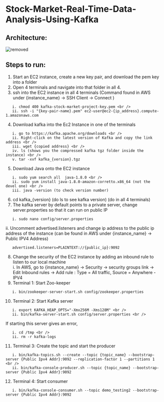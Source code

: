 # Stock-Market-Real-Time-Data-Analysis-Using-Kafka

## Architecture: <br />
![removed](https://github.com/punarva10/Stock-Market-Real-Time-Data-Analysis-Using-Kafka/assets/80712306/154d2ab1-fe3f-4d1e-b792-ab76081dbc05)


## Steps to run:
1. Start an EC2 instance, create a new key pair, and download the pem key into a folder
2. Open 4 terminals and navigate into that folder in all 4.
3. ssh into the EC2 instance in all 4 terminals (Command found in AWS under {instance_name} -> SSH Client -> Connect ) <br />
```
   i. chmod 400 kafka-stock-market-project-key.pem <br />
   ii. ssh -i "{key-pair-name}.pem" ec2-user@ec2-{ip_address}.compute-1.amazonaws.com
```
4. Download kafka into the Ec2 Instance in one of the terminals <br />
```
   i. go to https://kafka.apache.org/downloads <br />
   ii. Right-click on the latest version of Kafka and copy the link address <br />
   iii. wget {copied address} <br />
   iv. ls (shows you the compressed kafka tgz folder inside the instance) <br />
   v. tar -xvf kafka_{version}.tgz
```
5. Download Java onto the EC2 instance <br />
```
   i. sudo yum search all  java-1.8.0 <br />
   ii. sudo yum install java-1.8.0-amazon-corretto.x86_64 (not the devel one) <br />
   iii. java -version (to check version number)
```
6. cd kafka_{version} (do ls to see kafka version) (do in all 4 terminals)
7. The kafka server by default points to a private server, change server.properties so that it can run on public IP <br />
```
   i. sudo nano config/server.properties
```
   ii. Uncomment advertised.listeners and change ip address to the public ip address of the instance (can be found in AWS under {instance_name} -> Public IPV4 Address) 
```
   advertised.listeners=PLAINTEXT://{public_ip}:9092
```
8. Change the security of the EC2 instance by adding an inbound rule to listen to our local machine <br />
    i. In AWS, go to {instance_name} -> Security -> security groups link -> Edit Inbound rules -> Add rule : Type = All traffic, Source = Anywhere - IPV4
9. Terminal 1: Start Zoo-keeper <br />
```
   i. bin/zookeeper-server-start.sh config/zookeeper.properties
```
10. Terminal 2: Start Kafka server <br />
```
   i. export KAFKA_HEAP_OPTS="-Xmx256M -Xms128M" <br />
   ii. bin/kafka-server-start.sh config/server.properties <br />
```
   If starting this server gives an error, <br />
```
   i. cd /tmp <br />
   ii. rm -r kafka-logs
```
11. Terminal 3: Create the topic and start the producer <br />
```
   i. bin/kafka-topics.sh --create --topic {topic_name} --bootstrap-server {Public Ipv4 Addr}:9092 --replication-factor 1 --partitions 1 <br />
   ii. bin/kafka-console-producer.sh --topic {topic_name} --bootstrap-server {Public Ipv4 Addr}:9092
```
12. Terminal 4: Start consumer <br />
```
   i. bin/kafka-console-consumer.sh --topic demo_testing2 --bootstrap-server {Public Ipv4 Addr}:9092
```
   
